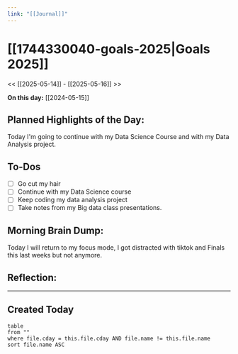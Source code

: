 ```yaml
---
link: "[[Journal]]"
---
```

# [[1744330040-goals-2025|Goals 2025]]
<< [[2025-05-14]] - [[2025-05-16]] >>

**On this day:** [[2024-05-15]]
## Planned Highlights of the Day:
Today I'm going to continue with my Data Science Course and with my Data Analysis project.
## To-Dos
- [ ] Go cut my hair
- [ ] Continue with my Data Science course
- [ ] Keep coding my data analysis project
- [ ] Take notes from my Big data class presentations.
## Morning Brain Dump:
Today I will return to my focus mode, I got distracted with tiktok and Finals this last weeks but not anymore.
## Reflection:

---
## Created Today
```dataview
table
from ""
where file.cday = this.file.cday AND file.name != this.file.name
sort file.name ASC
```

